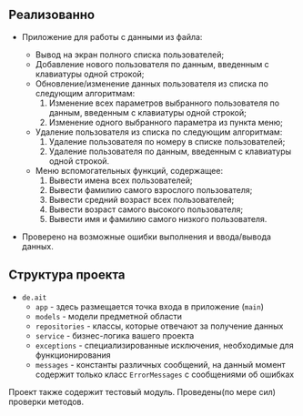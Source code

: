 ## Реализованно
* Приложение для работы с данными из файла:
  - Вывод на экран полного списка пользователей;
  - Добавление нового пользователя по данным, введенным с клавиатуры одной строкой;
  - Обновление/изменение данных пользователя из списка по следующим алгоритмам:
    1. Изменение всех параметров выбранного пользователя по данным, введенным с клавиатуры одной строкой;
    2. Изменение одного выбранного параметра из пункта меню;
  - Удаление пользователя из списка по следующим алгоритмам:
    1. Удаление пользователя по номеру в списке пользователей;
    2. Удаление пользователя по данным, введенным с клавиатуры одной строкой.
  - Меню вспомогательных функций, содержащее:
    1. Вывести имена всех пользователей;
    2. Вывести фамилию самого взрослого пользователя;
    3. Вывести средний возраст всех пользователей;
    4. Вывести возраст самого высокого пользователя;
    5. Вывести имя и фамилию самого низкого пользователя.

* Проверено на возможные ошибки выполнения и ввода/вывода данных.  



## Структура проекта

* `de.ait`
  * `app` - здесь размещается точка входа в приложение (`main`)
  * `models` - модели предметной области
  * `repositories` - классы, которые отвечают за получение данных 
  * `service` - бизнес-логика вашего проекта 
  * `exceptions` - специализированные исключения, необходимые для функционирования
  * `messages` - константы различных сообщений, на данный момент содержит только класс `ErrorMessages` с сообщениями об ошибках

Проект также содержит тестовый модуль. Проведены(по мере сил) проверки методов.



